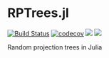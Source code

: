 # RPTrees.jl
[![Build Status](https://github.com/djpasseyjr/RPTrees.jl/actions/workflows/ci.yml/badge.svg)](https://github.com/djpasseyjr/RPTrees.jl/actions/workflows/ci.yml/badge.svg)
[![codecov](https://codecov.io/gh/djpasseyjr/RPTrees.jl/branch/main/graph/badge.svg?token=S7PNXQOLQK)](https://codecov.io/gh/djpasseyjr/RPTrees.jl)
[![](https://img.shields.io/badge/docs-stable-blue.svg)](https://djpasseyjr.github.io/RPTrees.jl/stable)
[![](https://img.shields.io/badge/docs-dev-blue.svg)](https://djpasseyjr.github.io/RPTrees.jl/dev)

Random projection trees in Julia
